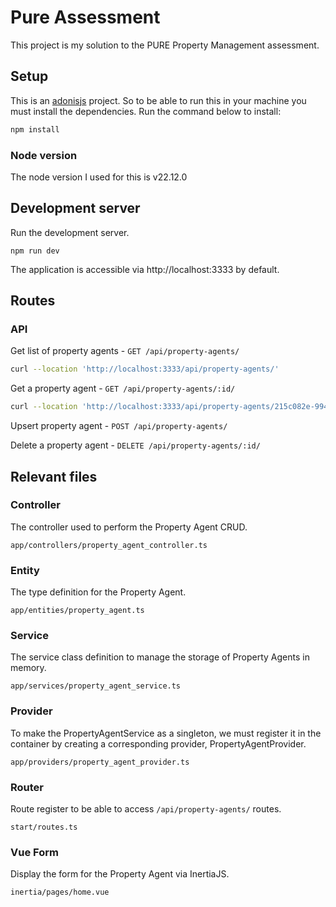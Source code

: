 # Pure Assessment

This project is my solution to the PURE Property Management assessment.

## Setup

This is an [adonisjs](https://adonisjs.com/) project. So to be able to run this in your machine you must install the dependencies. Run the command below to install:

```bash
npm install
```

### Node version

The node version I used for this is v22.12.0

## Development server

Run the development server.

```
npm run dev
```

The application is accessible via http://localhost:3333 by default.


## Routes

### API

Get list of property agents - `GET /api/property-agents/`

```bash
curl --location 'http://localhost:3333/api/property-agents/'
```

Get a property agent - `GET /api/property-agents/:id/`

```bash
curl --location 'http://localhost:3333/api/property-agents/215c082e-9943-40dc-a94b-0221fe5374d1/'
```

Upsert property agent - `POST /api/property-agents/`

Delete a property agent - `DELETE /api/property-agents/:id/`


## Relevant files

### Controller

The controller used to perform the Property Agent CRUD.

```
app/controllers/property_agent_controller.ts
```

### Entity

The type definition for the Property Agent.

```
app/entities/property_agent.ts
```

### Service

The service class definition to manage the storage of Property Agents in memory.

```
app/services/property_agent_service.ts
```

### Provider

To make the PropertyAgentService as a singleton, we must register it in the container by creating a corresponding provider, PropertyAgentProvider.

```
app/providers/property_agent_provider.ts
```

### Router

Route register to be able to access `/api/property-agents/` routes.

```
start/routes.ts
```

### Vue Form

Display the form for the Property Agent via InertiaJS.

```
inertia/pages/home.vue
```